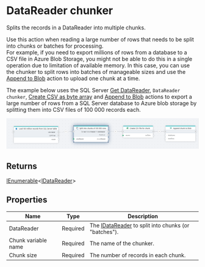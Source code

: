 # DataReader chunker

Splits the records in a DataReader into multiple chunks.

Use this action when reading a large number of rows that needs to be split into chunks or batches for processing.  
For example, if you need to export millions of rows from a database to a CSV file in Azure Blob Storage, you might not be able to do this in a single operation due to limitation of available memory. In this case, you can use the chunker to split rows into batches of manageable sizes and use the [Append to Blob](../azure-blob-storage/append-to-blob.md) action to upload one chunk at a time.

The example below uses the SQL Server [Get DataReader](../sql-server/get-datareader.md), `DataReader chunker`, [Create CSV as byte array](../csv/create-csv-as-byte-array.md) and [Append to Blob](../azure-blob-storage/append-to-blob.md) actions to export a large number of rows from a SQL Server database to Azure blob storage by splitting them into CSV files of 100 000 records each.

![img](../../../../images/flow/datareader-chunker.png)

## Returns

[IEnumerable](https://learn.microsoft.com/en-us/dotnet/api/system.collections.generic.ienumerable-1)<[IDataReader]((https://learn.microsoft.com/en-us/dotnet/api/system.data.idatareader))>


## Properties

| Name                 | Type      |Description                                             |
|----------------------|-----------|--------------------------------------------------------|
| DataReader           | Required  | The [IDataReader](https://learn.microsoft.com/en-us/dotnet/api/system.data.idatareader) to split into chunks (or "batches").       |
| Chunk variable name  | Required  | The name of the chunker.                               |
| Chunk size           | Required  | The number of records in each chunk.                   |


